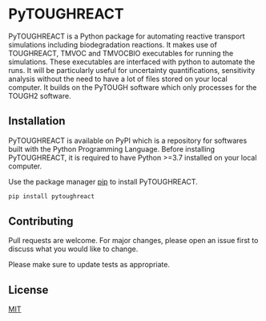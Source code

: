 # PyTOUGHREACT

PyTOUGHREACT is a Python package for automating reactive transport simulations including biodegradation reactions.
It makes use of TOUGHREACT, TMVOC and TMVOCBIO executables for running the simulations. These executables are interfaced
with python to automate the runs. It will be particularly useful for uncertainty quantifications, sensitivity 
analysis without the need to have a lot of files stored on your local computer. It builds on the PyTOUGH software which 
only processes for the TOUGH2 software.

## Installation

PyTOUGHREACT is available on PyPI which is a repository for softwares built with the Python Programming Language. Before 
installing PyTOUGHREACT, it is required to have Python >=3.7 installed on your local computer. 

Use the package manager [pip](https://pip.pypa.io/en/stable/) to install PyTOUGHREACT.

```bash
pip install pytoughreact
```

## Contributing
Pull requests are welcome. For major changes, please open an issue first to discuss what you would like to change.

Please make sure to update tests as appropriate.

## License
[MIT](https://choosealicense.com/licenses/mit/)